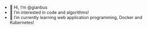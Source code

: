 - 👋 Hi, I’m @gianbus
- 👀 I’m interested in code and algorithms!
- 🌱 I’m currently learning web application programming, Docker and Kubernetes!

<!---
Gian-8bit/Gian-8bit is a ✨ special ✨ repository because its `README.md` (this file) appears on your GitHub profile.
You can click the Preview link to take a look at your changes.
--->
